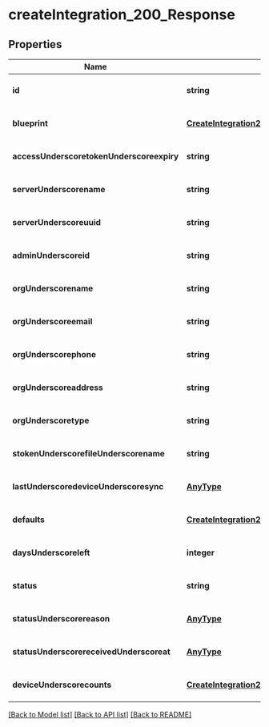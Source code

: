 # createIntegration_200_Response

## Properties
Name | Type | Description | Notes
------------ | ------------- | ------------- | -------------
**id** | **string** |  | [optional] [default to null]
**blueprint** | [**CreateIntegration200ResponseBlueprint**](CreateIntegration200ResponseBlueprint.md) |  | [optional] [default to null]
**accessUnderscoretokenUnderscoreexpiry** | **string** |  | [optional] [default to null]
**serverUnderscorename** | **string** |  | [optional] [default to null]
**serverUnderscoreuuid** | **string** |  | [optional] [default to null]
**adminUnderscoreid** | **string** |  | [optional] [default to null]
**orgUnderscorename** | **string** |  | [optional] [default to null]
**orgUnderscoreemail** | **string** |  | [optional] [default to null]
**orgUnderscorephone** | **string** |  | [optional] [default to null]
**orgUnderscoreaddress** | **string** |  | [optional] [default to null]
**orgUnderscoretype** | **string** |  | [optional] [default to null]
**stokenUnderscorefileUnderscorename** | **string** |  | [optional] [default to null]
**lastUnderscoredeviceUnderscoresync** | [**AnyType**](.md) |  | [optional] [default to null]
**defaults** | [**CreateIntegration200ResponseDefaults**](CreateIntegration200ResponseDefaults.md) |  | [optional] [default to null]
**daysUnderscoreleft** | **integer** |  | [optional] [default to null]
**status** | **string** |  | [optional] [default to null]
**statusUnderscorereason** | [**AnyType**](.md) |  | [optional] [default to null]
**statusUnderscorereceivedUnderscoreat** | [**AnyType**](.md) |  | [optional] [default to null]
**deviceUnderscorecounts** | [**CreateIntegration200ResponseDeviceCounts**](CreateIntegration200ResponseDeviceCounts.md) |  | [optional] [default to null]

[[Back to Model list]](../README.md#documentation-for-models) [[Back to API list]](../README.md#documentation-for-api-endpoints) [[Back to README]](../README.md)


